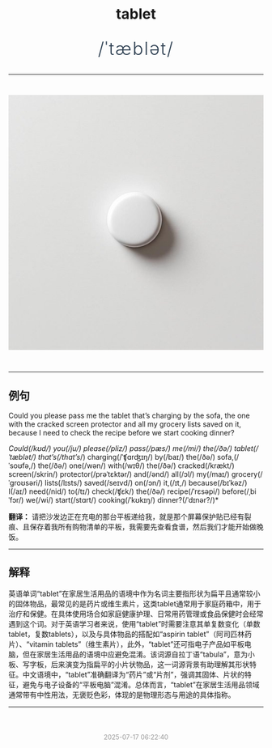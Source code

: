 <div align="center">

# tablet

<div style="margin: 30px 0;">
<h1 style="font-size: 2.5em; font-weight: 300; letter-spacing: 2px; margin: 0; color: #2c3e50;">
/ˈtæblət/
</h1>
</div>

</div>

---

<div align="center" style="margin: 40px 0;">

![tablet](images/tablet.png)

</div>

---

## 例句

Could you please pass me the tablet that’s charging by the sofa, the one with the cracked screen protector and all my grocery lists saved on it, because I need to check the recipe before we start cooking dinner?

*Could(/kʊd/) you(/ju/) please(/pliz/) pass(/pæs/) me(/mi/) the(/ðə/) tablet(/ˈtæblət/) that’s(/that’s*/) charging(/ˈʧɑrʤɪŋ/) by(/baɪ/) the(/ðə/) sofa,(/ˈsoʊfə,/) the(/ðə/) one(/wən/) with(/wɪθ/) the(/ðə/) cracked(/krækt/) screen(/skrin/) protector(/prəˈtɛktər/) and(/ənd/) all(/ɔl/) my(/maɪ/) grocery(/ˈgroʊsəri/) lists(/lɪsts/) saved(/seɪvd/) on(/ɔn/) it,(/ɪt,/) because(/bɪˈkəz/) I(/aɪ/) need(/nid/) to(/tɪ/) check(/ʧɛk/) the(/ðə/) recipe(/ˈrɛsəpi/) before(/ˌbiˈfɔr/) we(/wi/) start(/stɑrt/) cooking(/ˈkʊkɪŋ/) dinner?(/ˈdɪnər?/)*

**翻译：** 请把沙发边正在充电的那台平板递给我，就是那个屏幕保护贴已经有裂痕、且保存着我所有购物清单的平板，我需要先查看食谱，然后我们才能开始做晚饭。

---

## 解释

英语单词“tablet”在家居生活用品的语境中作为名词主要指形状为扁平且通常较小的固体物品，最常见的是药片或维生素片，这类tablet通常用于家庭药箱中，用于治疗和保健。在具体使用场合如家庭健康护理、日常用药管理或食品保健时会经常遇到这个词。对于英语学习者来说，使用“tablet”时需要注意其单复数变化（单数tablet，复数tablets），以及与具体物品的搭配如“aspirin tablet”（阿司匹林药片）、“vitamin tablets”（维生素片），此外，“tablet”还可指电子产品如平板电脑，但在家居生活用品的语境中应避免混淆。该词源自拉丁语“tabula”，意为小板、写字板，后来演变为指扁平的小片状物品，这一词源背景有助理解其形状特征。中文语境中，“tablet”准确翻译为“药片”或“片剂”，强调其固体、片状的特征，避免与电子设备的“平板电脑”混淆。总体而言，“tablet”在家居生活用品领域通常带有中性用法，无褒贬色彩，体现的是物理形态与用途的具体指称。


---

<div align="center" style="margin-top: 50px;">
<small style="color: #999; font-size: 0.9em;">2025-07-17 06:22:40</small>
</div>

